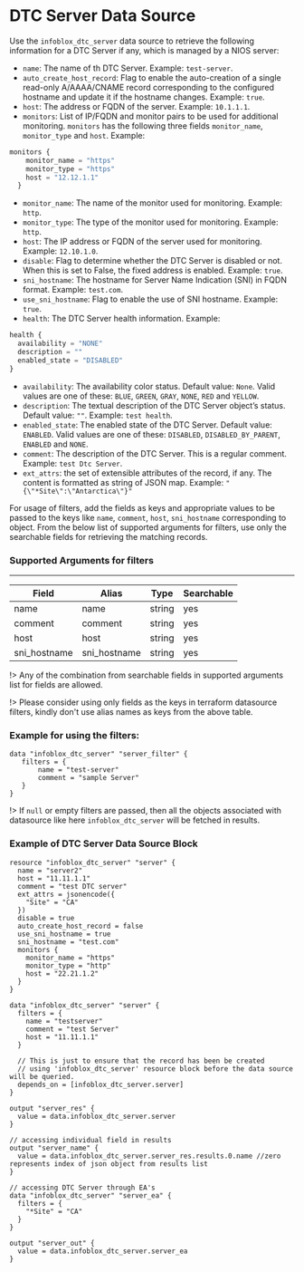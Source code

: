 # DTC Server Data Source

Use the `infoblox_dtc_server` data source to retrieve the following information for a DTC Server if any, which is managed by a NIOS server:

* `name`: The name of th DTC Server. Example: `test-server`.
* `auto_create_host_record`: Flag to enable the auto-creation of a single read-only A/AAAA/CNAME record corresponding to the configured hostname and update it if the hostname changes. Example: `true`.
* `host`: The address or FQDN of the server. Example: `10.1.1.1`.
* `monitors`: List of IP/FQDN and monitor pairs to be used for additional monitoring. `monitors` has the following three fields `monitor_name`, `monitor_type` and `host`. Example:
```terraform
monitors {
    monitor_name = "https"
    monitor_type = "https"
    host = "12.12.1.1"
  }
```
* `monitor_name`: The name of the monitor used for monitoring. Example: `http`.
* `monitor_type`: The type of the monitor used for monitoring. Example: `http`.
* `host`: The IP address or FQDN of the server used for monitoring. Example: `12.10.1.0`.
* `disable`: Flag to determine whether the DTC Server is disabled or not. When this is set to False, the fixed address is enabled. Example: `true`.
* `sni_hostname`: The hostname for Server Name Indication (SNI) in FQDN format. Example: `test.com`.
* `use_sni_hostname`: Flag to enable the use of SNI hostname. Example: `true`.
* `health`: The DTC Server health information. Example:
```terraform
health { 
  availability = "NONE"
  description = ""
  enabled_state = "DISABLED"
}
```
* `availability`: The availability color status. Default value: `None`. Valid values are one of these: `BLUE`, `GREEN`, `GRAY`, `NONE`, `RED` and `YELLOW`.
* `description`: The textual description of the DTC Server object’s status. Default value: `""`. Example: `test health`.
* `enabled_state`: The enabled state of the DTC Server. Default value: `ENABLED`. Valid values are one of these: `DISABLED`, `DISABLED_BY_PARENT`, `ENABLED` and `NONE`.
* `comment`: The description of the DTC Server. This is a regular comment. Example: `test Dtc Server`.
* `ext_attrs`: the set of extensible attributes of the record, if any. The content is formatted as string of JSON map. Example: `"{\"*Site\":\"Antarctica\"}"`

For usage of filters, add the fields as keys and appropriate values to be passed to the keys like `name`, `comment`, `host`, `sni_hostname` corresponding to object.
From the below list of supported arguments for filters,  use only the searchable fields for retrieving the matching records.

### Supported Arguments for filters

-----
| Field        | Alias        | Type   | Searchable |
|--------------|--------------|--------|------------|
| name         | name         | string | yes        |
| comment      | comment      | string | yes        |
| host         | host         | string | yes        |
| sni_hostname | sni_hostname | string | yes        |


!> Any of the combination from searchable fields in supported arguments list for fields are allowed.

!> Please consider using only fields as the keys in terraform datasource filters, kindly don't use alias names as keys from the above table.

### Example for using the filters:
 ```hcl
 data "infoblox_dtc_server" "server_filter" {
    filters = {
        name = "test-server"
        comment = "sample Server"
    }
 }
 ```

!> If `null` or empty filters are passed, then all the objects associated with datasource like here `infoblox_dtc_server` will be fetched in results.

### Example of DTC Server Data Source Block

```hcl
resource "infoblox_dtc_server" "server" {
  name = "server2"
  host = "11.11.1.1"
  comment = "test DTC server"
  ext_attrs = jsonencode({
    "Site" = "CA"
  })
  disable = true
  auto_create_host_record = false
  use_sni_hostname = true
  sni_hostname = "test.com"
  monitors {
    monitor_name = "https"
    monitor_type = "http"
    host = "22.21.1.2"
  }
}

data "infoblox_dtc_server" "server" {
  filters = {
    name = "testserver"
    comment = "test Server"
    host = "11.11.1.1"
  }
  
  // This is just to ensure that the record has been be created
  // using 'infoblox_dtc_server' resource block before the data source will be queried.
  depends_on = [infoblox_dtc_server.server]
}

output "server_res" {
  value = data.infoblox_dtc_server.server
}

// accessing individual field in results
output "server_name" {
  value = data.infoblox_dtc_server.server_res.results.0.name //zero represents index of json object from results list
}

// accessing DTC Server through EA's
data "infoblox_dtc_server" "server_ea" {
  filters = {
    "*Site" = "CA"
  }
}

output "server_out" {
  value = data.infoblox_dtc_server.server_ea
}
```
